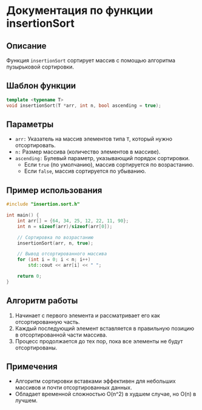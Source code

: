 # Документация по функции insertionSort

## Описание

Функция `insertionSort` сортирует массив с помощью алгоритма пузырьковой сортировки.

## Шаблон функции

```cpp
template <typename T>
void insertionSort(T *arr, int n, bool ascending = true);
```

## Параметры

- `arr:` Указатель на массив элементов типа `T`, который нужно отсортировать.
- `n:` Размер массива (количество элементов в массиве).
- `ascending:` Булевый параметр, указывающий порядок сортировки.
  - Если `true` (по умолчанию), массив сортируется по возрастанию.
  - Если `false`, массив сортируется по убыванию.

## Пример использования

```cpp
#include "insertion.sort.h"

int main() {
    int arr[] = {64, 34, 25, 12, 22, 11, 90};
    int n = sizeof(arr)/sizeof(arr[0]);

    // Сортировка по возрастанию
    insertionSort(arr, n, true);

    // Вывод отсортированного массива
    for (int i = 0; i < n; i++)
        std::cout << arr[i] << " ";

    return 0;
}
```

## Алгоритм работы

1. Начинает с первого элемента и рассматривает его как отсортированную часть.
2. Каждый последующий элемент вставляется в правильную позицию в отсортированной части массива.
3. Процесс продолжается до тех пор, пока все элементы не будут отсортированы.

## Примечения

- Алгоритм сортировки вставками эффективен для небольших массивов и почти отсортированных данных.
- Обладает временной сложностью O(n^2) в худшем случае, но O(n) в лучшем.
